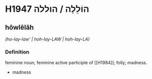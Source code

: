 # H1947 הוֹלֵלָה / הוללה

## hôwlêlâh

_(ho-lay-law' | hoh-lay-LAW | hoh-lay-LA)_

### Definition

feminine noun; feminine active participle of [[H1984]]; folly; madness.

- madness
